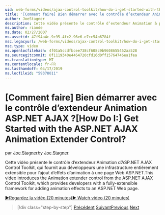 ```yaml
---
uid: web-forms/videos/ajax-control-toolkit/how-do-i-get-started-with-the-aspnet-ajax-animation-extender-control
title: '[Comment faire] Bien démarrer avec le contrôle d’extendeur Animation ASP.NET AJAX ? | Microsoft Docs'
author: JoeStagner
description: Cette vidéo présente le contrôle d’extendeur Animation à partir d’ASP.NET AJAX Control Toolkit, qui fournit aux développeurs une infrastructure entièrement extensible pour un...
ms.author: riande
ms.date: 02/27/2007
ms.assetid: 47f94a4c-9c95-4fc2-96e6-e7cc54b6784f
msc.legacyurl: /web-forms/videos/ajax-control-toolkit/how-do-i-get-started-with-the-aspnet-ajax-animation-extender-control
msc.type: video
ms.openlocfilehash: 4f01a5ccdfbcee738cf608c9b9608655452aa528
ms.sourcegitcommit: 0f1119340e4464720cfd16d0ff15764746ea1fea
ms.translationtype: MT
ms.contentlocale: fr-FR
ms.lasthandoff: 04/17/2019
ms.locfileid: "59378011"
---
```

# <a name="how-do-i-get-started-with-the-aspnet-ajax-animation-extender-control"></a><span data-ttu-id="a575c-104">[Comment faire] Bien démarrer avec le contrôle d’extendeur Animation ASP.NET AJAX ?</span><span class="sxs-lookup"><span data-stu-id="a575c-104">[How Do I:] Get Started with the ASP.NET AJAX Animation Extender Control?</span></span>

<span data-ttu-id="a575c-105">par [Joe Stagner](https://github.com/JoeStagner)</span><span class="sxs-lookup"><span data-stu-id="a575c-105">by [Joe Stagner](https://github.com/JoeStagner)</span></span>

<span data-ttu-id="a575c-106">Cette vidéo présente le contrôle d’extendeur Animation d’ASP.NET AJAX Control Toolkit, qui fournit aux développeurs une infrastructure entièrement extensible pour l’ajout d’effets d’animation à une page Web ASP.NET.</span><span class="sxs-lookup"><span data-stu-id="a575c-106">This video introduces the Animation extender control from the ASP.NET AJAX Control Toolkit, which provides developers with a fully-extensible framework for adding animation effects to an ASP.NET Web page.</span></span>

[<span data-ttu-id="a575c-107">&#9654;Regardez la vidéo (20 minutes)</span><span class="sxs-lookup"><span data-stu-id="a575c-107">&#9654; Watch video (20 minutes)</span></span>](https://channel9.msdn.com/Blogs/ASP-NET-Site-Videos/how-do-i-get-started-with-the-aspnet-ajax-animation-extender-control)

> [!div class="step-by-step"]
> <span data-ttu-id="a575c-108">[Précédent](how-do-i-use-the-aspnet-ajax-passwordstrength-extender.md)
> [Suivant](how-do-i-use-the-aspnet-ajax-confirmbutton-extender.md)</span><span class="sxs-lookup"><span data-stu-id="a575c-108">[Previous](how-do-i-use-the-aspnet-ajax-passwordstrength-extender.md)
[Next](how-do-i-use-the-aspnet-ajax-confirmbutton-extender.md)</span></span>
